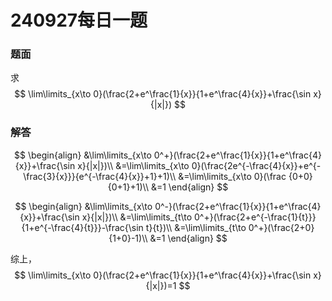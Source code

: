 # 240927每日一题

### 题面

求
$$
\lim\limits_{x\to 0}(\frac{2+e^\frac{1}{x}}{1+e^\frac{4}{x}}+\frac{\sin x}{|x|})
$$

### 解答

$$
\begin{align}
&\lim\limits_{x\to 0^+}(\frac{2+e^\frac{1}{x}}{1+e^\frac{4}{x}}+\frac{\sin x}{|x|})\\
&=\lim\limits_{x\to 0}(\frac{2e^{-\frac{4}{x}}+e^{-\frac{3}{x}}}{e^{-\frac{4}{x}}+1}+1)\\
&=\lim\limits_{x\to 0}(\frac {0+0}{0+1}+1)\\
&=1
\end{align}
$$

$$
\begin{align}
&\lim\limits_{x\to 0^-}(\frac{2+e^\frac{1}{x}}{1+e^\frac{4}{x}}+\frac{\sin x}{|x|})\\
&=\lim\limits_{t\to 0^+}(\frac{2+e^{-\frac{1}{t}}}{1+e^{-\frac{4}{t}}}-\frac{\sin t}{t})\\
&=\lim\limits_{t\to 0^+}(\frac{2+0}{1+0}-1)\\
&=1
\end{align}
$$

综上，
$$
\lim\limits_{x\to 0}(\frac{2+e^\frac{1}{x}}{1+e^\frac{4}{x}}+\frac{\sin x}{|x|})=1
$$
